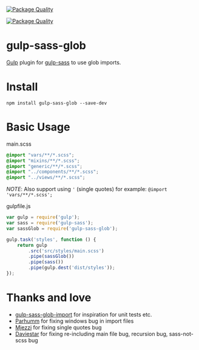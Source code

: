 [![Package Quality](http://npm.packagequality.com/badge/gulp-sass-glob.png)](http://packagequality.com/#?package=gulp-sass-glob)

[![Package Quality](http://npm.packagequality.com/shield/gulp-sass-glob.svg)](http://packagequality.com/#?package=gulp-sass-glob)

# gulp-sass-glob

[Gulp](http://gulpjs.com/) plugin for [gulp-sass](https://github.com/dlmanning/gulp-sass) to use glob imports.

# Install

```
npm install gulp-sass-glob --save-dev
```

# Basic Usage

main.scss

```scss
@import "vars/**/*.scss";
@import "mixins/**/*.scss";
@import "generic/**/*.scss";
@import "../components/**/*.scss";
@import "../views/**/*.scss";
```

*NOTE*: Also support using `'` (single quotes) for example: `@import 'vars/**/*.scss';`

gulpfile.js

```javascript
var gulp = require('gulp');
var sass = require('gulp-sass');
var sassGlob = require('gulp-sass-glob');

gulp.task('styles', function () {
    return gulp
        .src('src/styles/main.scss')
        .pipe(sassGlob())
        .pipe(sass())
        .pipe(gulp.dest('dist/styles'));
});
```

# Thanks and love
- [gulp-sass-glob-import](https://github.com/bleuarg/gulp-sass-glob-import) for inspiration for unit tests etc.
- [Parhumm](https://github.com/parhumm) for fixing windows bug in import files
- [Mjezzi](https://github.com/mjezzi) for fixing single quotes bug
- [Daviestar](https://github.com/daviestar) for fixing re-including main file bug, recursion bug, sass-not-scss bug
